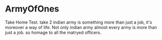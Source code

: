 # ArmyOfOnes
Take Home Test. take 2
indian army is something more than just a job, it's moreover a way of life. 
Not only indian army almost every army is more than just a job.
so homage to all the matryed officers.

